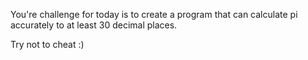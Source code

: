 <div class="md"><p>You're challenge for today is to create a program that can calculate pi accurately to at least 30 decimal places. </p>
<p>Try not to cheat :)</p>
</div>
